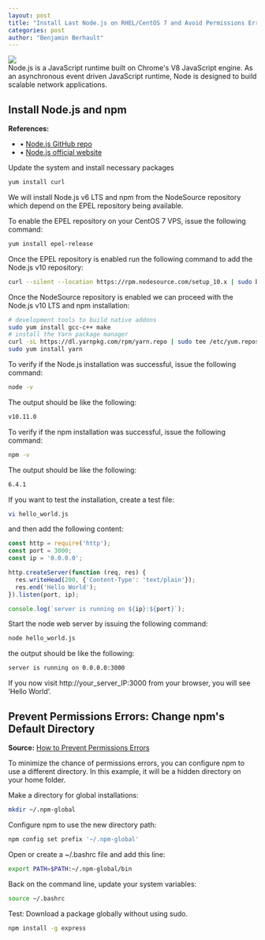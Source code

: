 ```yaml
---
layout: post
title: "Install Last Node.js on RHEL/CentOS 7 and Avoid Permissions Errors"
categories: post
author: "Benjamin Berhault"
---
```


<div class="row">
  <div class="col grid s12 m6 l3">
    <img src="{{ '/images/node_js.png' | relative_url }}" class="responsive-img">
  </div>
  <div class="col grid s12 m6 l9 ">
    Node.js is a JavaScript runtime built on Chrome's V8 JavaScript engine. As an asynchronous event driven JavaScript runtime, Node is designed to build scalable network applications.
  </div>
</div>



## Install Node.js and npm
<b>References:</b>
 * &bull; [Node.js GitHub repo](https://github.com/nodesource/distributions)
 * &bull; [Node.js official website](https://nodejs.org/en/)

Update the system and install necessary packages
```bash
yum install curl
```

We will install Node.js v6 LTS and npm from the NodeSource repository which depend on the EPEL repository being available.

To enable the EPEL repository on your CentOS 7 VPS, issue the following command:
```bash
yum install epel-release
```

Once the EPEL repository is enabled run the following command to add the Node.js v10 repository:
```bash
curl --silent --location https://rpm.nodesource.com/setup_10.x | sudo bash -
```

Once the NodeSource repository is enabled we can proceed with the Node.js v10 LTS and npm installation:
```bash
# development tools to build native addons
sudo yum install gcc-c++ make
# install the Yarn package manager
curl -sL https://dl.yarnpkg.com/rpm/yarn.repo | sudo tee /etc/yum.repos.d/yarn.repo
sudo yum install yarn
```

To verify if the Node.js installation was successful, issue the following command:
```bash
node -v
```

The output should be like the following:
```bash
v10.11.0
```

To verify if the npm installation was successful, issue the following command:
```bash
npm -v
```

The output should be like the following:
```bash
6.4.1
```

If you want to test the installation, create a test file:
```bash
vi hello_world.js
```

and then add the following content:
```js
const http = require('http');
const port = 3000;
const ip = '0.0.0.0';

http.createServer(function (req, res) {
  res.writeHead(200, {'Content-Type': 'text/plain'});
  res.end('Hello World');
}).listen(port, ip);

console.log(`server is running on ${ip}:${port}`);
```

Start the node web server by issuing the following command:
```bash
node hello_world.js
```

the output should be like the following:
```bash
server is running on 0.0.0.0:3000
```

If you now visit http://your_server_IP:3000 from your browser, you will see ‘Hello World’.

## Prevent Permissions Errors: Change npm's Default Directory
<b>Source:</b> [How to Prevent Permissions Errors](https://docs.npmjs.com/getting-started/fixing-npm-permissions)

To minimize the chance of permissions errors, you can configure npm to use a different directory. In this example, it will be a hidden directory on your home folder.

Make a directory for global installations:
```bash
mkdir ~/.npm-global
```

Configure npm to use the new directory path:
```bash
npm config set prefix '~/.npm-global'
```

Open or create a ~/.bashrc file and add this line:
```bash
export PATH=$PATH:~/.npm-global/bin
```
Back on the command line, update your system variables:
```bash
source ~/.bashrc
```
Test: Download a package globally without using sudo.
```bash
npm install -g express
```
